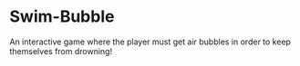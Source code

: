 # Swim-Bubble

An interactive game where the player must get air bubbles in order to keep themselves from drowning!
